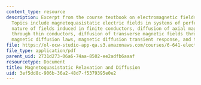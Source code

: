 ```yaml
---
content_type: resource
description: Excerpt from the course textbook on electromagnetic fields and energy.
  Topics include magnetoquasistatic electric fields in systems of perfect conductors,
  nature of fields induced in finite conductors, diffusion of axial magnetic fields
  through thin conductors, diffusion of transverse magnetic fields through thin conductors,
  magnetic diffusion laws, magnetic diffusion transient response, and the skin effect.
file: https://ol-ocw-studio-app-qa.s3.amazonaws.com/courses/6-641-electromagnetic-fields-forces-and-motion-spring-2005/3ef5dd8c906b36a248d7f5379395e0e2_10.pdf
file_type: application/pdf
parent_uid: 2731d273-06a6-74aa-8502-ee2adfb6aaaf
resourcetype: Document
title: Magnetoquasistatic Relaxation and Diffusion
uid: 3ef5dd8c-906b-36a2-48d7-f5379395e0e2
---
```

